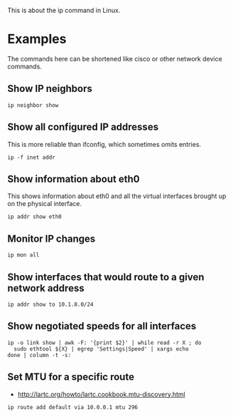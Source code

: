This is about the ip command in Linux.

# Examples
The commands here can be shortened like cisco or other network device commands.

## Show IP neighbors

```
ip neighbor show
```

## Show all configured IP addresses
This is more reliable than ifconfig, which sometimes omits entries.

```
ip -f inet addr
```

## Show information about eth0
This shows information about eth0 and all the virtual interfaces brought up on the physical interface.

```
ip addr show eth0
```

## Monitor IP changes

```
ip mon all
```

## Show interfaces that would route to a given network address

```
ip addr show to 10.1.8.0/24
```

## Show negotiated speeds for all interfaces

```
ip -o link show | awk -F: '{print $2}' | while read -r X ; do
  sudo ethtool ${X} | egrep 'Settings|Speed' | xargs echo
done | column -t -s:
```

## Set MTU for a specific route

- <http://lartc.org/howto/lartc.cookbook.mtu-discovery.html>

```
ip route add default via 10.0.0.1 mtu 296
```
